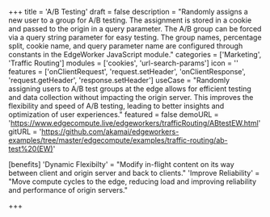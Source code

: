 +++
title = 'A/B Testing'
draft = false
description = "Randomly assigns a new user to a group for A/B testing. The assignment is stored in a cookie and passed to the origin in a query parameter. The A/B group can be forced via a query string parameter for easy testing. The group names, percentage split, cookie name, and query parameter name are configured through constants in the EdgeWorker JavaScript module."
categories = ['Marketing', 'Traffic Routing']
modules = ['cookies', 'url-search-params']
icon = ''
features = ['onClientRequest', 'request.setHeader', 'onClientResponse', 'request.getHeader', 'response.setHeader']
useCase = "Randomly assigning users to A/B test groups at the edge allows for efficient testing and data collection without impacting the origin server. This improves the flexibility and speed of A/B testing, leading to better insights and optimization of user experiences."
featured = false
demoURL = 'https://www.edgecompute.live/edgeworkers/trafficRouting/ABtestEW.html'
gitURL = 'https://github.com/akamai/edgeworkers-examples/tree/master/edgecompute/examples/traffic-routing/ab-test%20(EW)'

[benefits]
	'Dynamic Flexibilty' = "Modify in-flight content on its way between client and origin server and back to clients."
	'Improve Reliability' = "Move compute cycles to the edge, reducing load and improving reliability and performance of origin servers."


+++